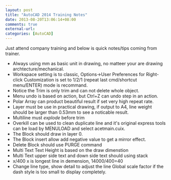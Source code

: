 ```yaml
---
layout: post
title: "AutoCAD 2014 Training Notes"
date: 2013-08-20T13:06:14+08:00
comments: true
external-url:
categories: [AutoCAD]
---
```


Just attend company training and below is quick notes/tips coming from trainer.

* Always using mm as basic unit in drawing, no matteer your are drawing archtecture/mechanical.
* Workspace setting is to classic, Options->User Preferences for Right-click Customization is set to 1/2/1 (repeat last cmd/shortcut menu/ENTER) mode is recommand.
* Notice the Trim is only trim and can not delete whole object.
* Menu undo is based on action, but Ctrl+Z can undo step in an action.
* Polar Array can product beautiful result if set very high repeat rate.
* Layer must be use in practical drawing, if output to A4, line weight should be larger than 0.53mm to see a noticable result.
* Multiline must *explode* before trim
* Overkill can be used to clean duplicate line and it's original express tools can be load by MENULOAD and select acetmain.cuix.
* The Block should draw in layer 0.
* The Block insert allow add negative value to get a mirror effect.
* Delete Block should use PURGE command
* Multi Text Text Height is based on the draw dimenstion
* Multi Text upper side text and down side text should using stack
* x/400 x is longest line in demension, 14000/400=40
* Change line type, show detail to adjust the line Global scale factor if the dash style is too small to display completely.